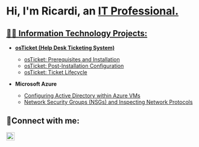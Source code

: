 <h1>Hi, I'm Ricardi, an <a href="https://linkedin.com/in/ricardi-andino-2b76601b3">IT Professional.</h1>


  <h2>👨‍💻 Information Technology Projects:</h2>

- <b>osTicket (Help Desk Ticketing System)</b>
  - [osTicket: Prerequisites and Installation](https://github.com/RicAndino/osticket-prereqs)
  - [osTicket: Post-Installation Configuration](https://github.com/RicAndino/post-install-config)
  - [osTicket: Ticket Lifecycle](https://github.com/RicAndino/ticket-lifecycle)

  

- <b>Microsoft Azure</b>
  - [Configuring Active Directory within Azure VMs](https://github.com/RicAndino/configure-ad)
  - [Network Security Groups (NSGs) and Inspecting Network Protocols](https://github.com/RicAndino/azure-network-protocols)

<h2>🤳Connect with me:</h2>

[<img align="left" alt="Ric | LinkedIn" width="22px" src="https://cdn.jsdelivr.net/npm/simple-icons@v3/icons/linkedin.svg" />][linkedin]



[linkedin]: https://linkedin.com/in/Ricardi-Andino
